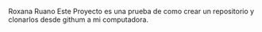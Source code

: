 Roxana Ruano
Este Proyecto es una prueba de como crear un repositorio y clonarlos desde githum a mi computadora.

